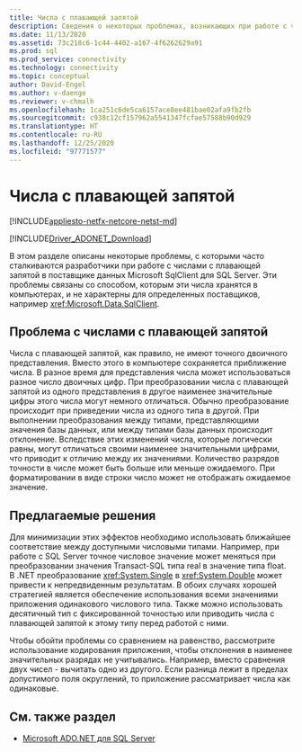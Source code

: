 ```yaml
---
title: Числа с плавающей запятой
description: Сведения о некоторых проблемах, возникающих при работе с числами с плавающей запятой в поставщике данных Microsoft SqlClient для SQL Server.
ms.date: 11/13/2020
ms.assetid: 73c218c6-1c44-4402-a167-4f6262629a91
ms.prod: sql
ms.prod_service: connectivity
ms.technology: connectivity
ms.topic: conceptual
author: David-Engel
ms.author: v-daenge
ms.reviewer: v-chmalh
ms.openlocfilehash: 1ca251c6de5ca6157ace8ee481bae02afa9fb2fb
ms.sourcegitcommit: c938c12cf157962a5541347fcfae57588b90d929
ms.translationtype: HT
ms.contentlocale: ru-RU
ms.lasthandoff: 12/25/2020
ms.locfileid: "97771577"
---
```

# <a name="floating-point-numbers"></a>Числа с плавающей запятой

[!INCLUDE[appliesto-netfx-netcore-netst-md](../../includes/appliesto-netfx-netcore-netst-md.md)]

[!INCLUDE[Driver_ADONET_Download](../../includes/driver_adonet_download.md)]

В этом разделе описаны некоторые проблемы, с которыми часто сталкиваются разработчики при работе с числами с плавающей запятой в поставщике данных Microsoft SqlClient для SQL Server. Эти проблемы связаны со способом, которым эти числа хранятся в компьютерах, и не характерны для определенных поставщиков, например <xref:Microsoft.Data.SqlClient>.

## <a name="floating-point-pitfall"></a>Проблема с числами с плавающей запятой

Числа с плавающей запятой, как правило, не имеют точного двоичного представления. Вместо этого в компьютере сохраняется приближение числа. В разное время для представления числа может использоваться разное число двоичных цифр. При преобразовании числа с плавающей запятой из одного представления в другое наименее значительные цифры этого числа могут немного отличаться. Обычно преобразование происходит при приведении числа из одного типа в другой. При выполнении преобразования между типами, представляющими значения базы данных, или между типами базы данных происходит отклонение. Вследствие этих изменений числа, которые логически равны, могут отличаться своими наименее значительными цифрами, что приводит к отличию между их значениями. Количество разрядов точности в числе может быть больше или меньше ожидаемого. При форматировании в виде строки число может не отображать ожидаемое значение.

## <a name="suggested-workarounds"></a>Предлагаемые решения

Для минимизации этих эффектов необходимо использовать ближайшее соответствие между доступными числовыми типами. Например, при работе с SQL Server точное числовое значение может меняться при преобразовании значения Transact-SQL типа real в значение типа float. В .NET преобразование <xref:System.Single> в <xref:System.Double> может привести к непредвиденным результатам. В обоих случаях хорошей стратегией является обеспечение использования всеми значениями приложения одинакового числового типа. Также можно использовать десятичный тип с фиксированной точностью или приводить числа с плавающей запятой к этому типу перед работой с ними.

Чтобы обойти проблемы со сравнением на равенство, рассмотрите использование кодирования приложения, чтобы отклонения в наименее значительных разрядах не учитывались. Например, вместо сравнения двух чисел - вычитать одно из другого. Если разница лежит в пределах допустимого поля округлений, то приложение рассматривает числа как одинаковые.

## <a name="see-also"></a>См. также раздел

- [Microsoft ADO.NET для SQL Server](microsoft-ado-net-sql-server.md)
